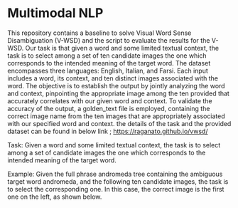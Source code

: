 # Multimodal NLP

This repository contains a baseline to solve Visual Word Sense Disambiguation (V-WSD) and the script to evaluate the results for the V-WSD.
Our task is that given a word and some limited textual context, the task is to select among a set of ten candidate images the one which corresponds to the intended meaning of the target word. The dataset encompasses three languages: English, Italian, and Farsi. Each input includes a word, its context, and ten distinct images associated with the word. The objective is to establish the output by jointly analyzing the word and context, pinpointing the appropriate image among the ten provided that accurately correlates with our given word and context. To validate the accuracy of the output, a golden_text file is employed, containing the correct image name from the ten images that are appropriately associated with our specified word and context.
the details of the task and the provided dataset can be found in below link ;
https://raganato.github.io/vwsd/


Task: Given a word and some limited textual context, the task is to select among a set of candidate images the one which corresponds to the intended meaning of the target word.

Example: Given the full phrase andromeda tree containing the ambiguous target word andromeda, and the following ten candidate images, the task is to select the corresponding one. In this case, the correct image is the first one on the left, as shown below.
